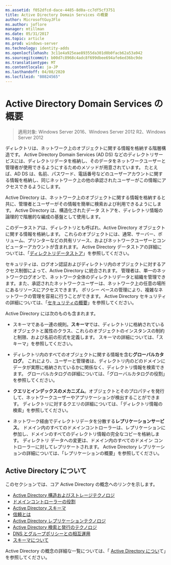 ```yaml
---
ms.assetid: f052dfcd-dace-4485-8d0a-cc7df5cf3751
title: Active Directory Domain Services の概要
author: MicrosoftGuyJFlo
ms.author: joflore
manager: mtillman
ms.date: 05/31/2017
ms.topic: article
ms.prod: windows-server
ms.technology: identity-adds
ms.openlocfilehash: 3c11e4a925eae89355da301d0b0facb62a53a942
ms.sourcegitcommit: b00d7c8968c4adc8f699dbee694afe6ed36bc9de
ms.translationtype: MT
ms.contentlocale: ja-JP
ms.lasthandoff: 04/08/2020
ms.locfileid: "80824565"
---
```

# <a name="active-directory-domain-services-overview"></a>Active Directory Domain Services の概要

>適用対象: Windows Server 2016、Windows Server 2012 R2、Windows Server 2012


ディレクトリは、ネットワーク上のオブジェクトに関する情報を格納する階層構造です。 Active Directory Domain Services (AD DS) などのディレクトリサービスには、ディレクトリデータを格納し、そのデータをネットワークユーザーと管理者が使用できるようにするためのメソッドが用意されています。 たとえば、AD DS は、名前、パスワード、電話番号などのユーザーアカウントに関する情報を格納し、同じネットワーク上の他の承認されたユーザーがこの情報にアクセスできるようにします。

Active Directory は、ネットワーク上のオブジェクトに関する情報を格納すると共に、管理者とユーザーがその情報を簡単に検索および利用できるようにします。 Active Directory は、構造化されたデータ ストアを、ディレクトリ情報の論理的で階層的な編成の基盤として使用します。

このデータストアは、ディレクトリとも呼ばれ、Active Directory オブジェクトに関する情報を格納します。 これらのオブジェクトには、通常、サーバー、ボリューム、プリンターなどの共有リソース、およびネットワークユーザーとコンピューターアカウントが含まれます。 Active Directory データストアの詳細については、「[ディレクトリデータストア](https://technet.microsoft.com/library/cc736627(v=ws.10).aspx)」を参照してください。

セキュリティは、ログオン認証およびディレクトリ内のオブジェクトに対するアクセス制御によって、Active Directory に統合されます。 管理者は、単一のネットワークログオンで、ネットワーク全体のディレクトリデータと組織を管理できます。また、承認されたネットワークユーザーは、ネットワーク上の任意の場所にあるリソースにアクセスできます。 ポリシー ベースの管理により、複雑なネットワークの管理を容易に行うことができます。 Active Directory セキュリティの詳細については、「[セキュリティの概要](../../plan/security-best-practices/best-practices-for-securing-active-directory.md)」を参照してください。

Active Directory には次のものも含まれます。
* スキーマである一連の規則。**スキーマ**では、ディレクトリに格納されているオブジェクトと属性のクラス、これらのオブジェクトのインスタンスの制約と制限、および名前の形式を定義します。 スキーマの詳細については、「スキーマ」を参照してください。


* ディレクトリ内のすべてのオブジェクトに関する情報を含む**グローバルカタログ**。 これにより、ユーザーと管理者は、ディレクトリ内のどのドメインにデータが実際に格納されているかに関係なく、ディレクトリ情報を検索できます。 グローバルカタログの詳細については、「グローバルカタログの役割」を参照してください。


* **クエリとインデックスのメカニズム**。オブジェクトとそのプロパティを発行して、ネットワークユーザーやアプリケーションが検出することができます。 ディレクトリに対するクエリの詳細については、「ディレクトリ情報の検索」を参照してください。


* ネットワーク経由でディレクトリデータを分散する**レプリケーションサービス**。 ドメイン内のすべてのドメインコントローラーは、レプリケーションに参加し、ドメインのすべてのディレクトリ情報の完全なコピーを格納します。 ディレクトリ データへの変更は、ドメイン内のすべてのドメイン コントローラーに対してレプリケートされます。 Active Directory レプリケーションの詳細については、「レプリケーションの概要」を参照してください。

## <a name="understanding-active-directory"></a>Active Directory について
 このセクションでは、コア Active Directory の概念へのリンクを示します。
 
* [Active Directory 構造およびストレージテクノロジ](https://technet.microsoft.com/library/cc759186(v=ws.10).aspx)
* [ドメインコントローラーの役割](https://technet.microsoft.com/library/cc786438(v=ws.10).aspx) 
* [Active Directory スキーマ](https://docs.microsoft.com/previous-versions/windows/it-pro/windows-server-2008-R2-and-2008/cc771796(v=ws.10))
* [信頼とは](https://docs.microsoft.com/previous-versions/windows/it-pro/windows-server-2008-R2-and-2008/cc771568(v=ws.10)) 
* [Active Directory レプリケーションテクノロジ](https://technet.microsoft.com/library/cc786438(v=ws.10).aspx) 
* [Active Directory 検索と発行のテクノロジ](https://technet.microsoft.com/library/cc775686(v=ws.10).aspx) 
* [DNS とグループポリシーとの相互運用](https://docs.microsoft.com/previous-versions/windows/it-pro/windows-server-2008-R2-and-2008/dd197486(v=ws.10))
* [スキーマについて](https://technet.microsoft.com/library/cc759402(v=ws.10).aspx) 

Active Directory の概念の詳細な一覧については、「 [Active Directory につい](https://technet.microsoft.com/library/cc781408(v=ws.10).aspx)て」を参照してください。 


